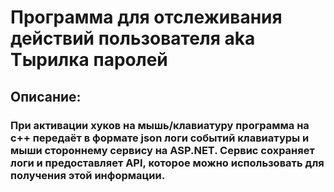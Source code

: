 <h1>Программа для отслеживания действий пользователя aka Тырилка паролей</h1>

<h2>Описание:</h2>
<h3 title="Описание">При активации хуков на мышь/клавиатуру программа на c++ передаёт в формате json логи событий клавиатуры и мыши
    стороннему сервису на ASP.NET.
    Сервис сохраняет логи и предоставляет API, которое можно использовать для получения этой информации.</h3>